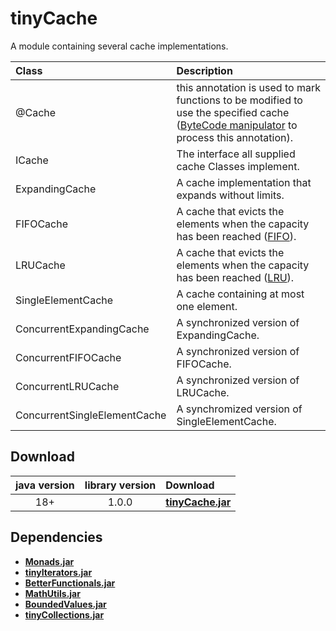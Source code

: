 # tinyCache
A module containing several cache implementations.

Class                        | Description
:--------------------------  | :----------
@Cache                       | this annotation is used to mark functions to be modified to use the specified cache ([ByteCode manipulator](https://github.com/tinycodecrank/CacheBuilder) to process this annotation).
ICache                       | The interface all supplied cache Classes implement.
ExpandingCache               | A cache implementation that expands without limits.
FIFOCache                    | A cache that evicts the elements when the capacity has been reached ([FIFO](https://en.wikipedia.org/wiki/Cache_replacement_policies#First_in_first_out_(FIFO))).
LRUCache                     | A cache that evicts the elements when the capacity has been reached ([LRU](https://en.wikipedia.org/wiki/Cache_replacement_policies#Least_recently_used_(LRU))).
SingleElementCache           | A cache containing at most one element.
ConcurrentExpandingCache     | A synchronized version of ExpandingCache.
ConcurrentFIFOCache          | A synchronized version of FIFOCache.
ConcurrentLRUCache           | A synchronized version of LRUCache.
ConcurrentSingleElementCache | A synchromized version of SingleElementCache.


## Download
java version | library version | Download
:----------: | :-------------: | :-------
18+          | 1.0.0           | [**tinyCache.jar**](https://github.com/tinycodecrank/tinyCache/releases/download/v1.0.0/tinyCache.jar)

## Dependencies
* [**Monads.jar**](https://github.com/tinycodecrank/tinyMonads/releases/download/v1.0.0/Monads.jar)
* [**tinyIterators.jar**](https://github.com/tinycodecrank/tinyIterators/releases/download/v1.0.0/tinyIterators.jar)
* [**BetterFunctionals.jar**](https://github.com/tinycodecrank/betterFunctionals/releases/download/v1.0.0/BetterFunctionals.jar)
* [**MathUtils.jar**](https://github.com/tinycodecrank/mathUtils/releases/download/v1.0.0/MathUtils.jar)
* [**BoundedValues.jar**](https://github.com/tinycodecrank/BoundedValues/releases/download/v1.0.0/BoundedValues.jar)
* [**tinyCollections.jar**](https://github.com/tinycodecrank/tinyCollections/releases/download/v1.0.0/tinyCollections.jar)
